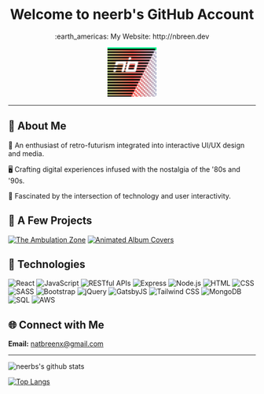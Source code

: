 <h1 align="center">Welcome to neerb's GitHub Account</h1>

<p align="center">:earth_americas: My Website: http://nbreen.dev</p>

<p align="center">
  <img src="nbicon.png" width="100" height="100">
</p>


----------------------------------------------------------------------------------------------------------


<h2 align="">👾 About Me</h2>

🎹 An enthusiast of retro-futurism integrated into interactive UI/UX design and media.

🖥️ Crafting digital experiences infused with the nostalgia of the '80s and '90s.

🌠 Fascinated by the intersection of technology and user interactivity.


<h2 align="">🚀 A Few Projects</h2>

[![The Ambulation Zone](https://github-readme-stats.vercel.app/api/pin/?username=neerb&repo=ambulationzone-npm)](https://ambulate.net)
[![Animated Album Covers](https://github-readme-stats.vercel.app/api/pin/?username=neerb&repo=animated-album-covers)](https://neerb.github.io/animated-album-covers/)


<h2 align="">💾 Technologies</h2>

![React](https://img.shields.io/badge/-React-61DAFB?style=flat-square&logo=react&logoColor=white)
![JavaScript](https://img.shields.io/badge/-JavaScript-F7DF1E?style=flat-square&logo=javascript&logoColor=black)
![RESTful APIs](https://img.shields.io/badge/-RESTful%20APIs-009688?style=flat-square&logo=express&logoColor=white)
![Express](https://img.shields.io/badge/-Express-000000?style=flat-square&logo=express&logoColor=white)
![Node.js](https://img.shields.io/badge/-Node.js-339933?style=flat-square&logo=node.js&logoColor=white)
![HTML](https://img.shields.io/badge/-HTML-E34F26?style=flat-square&logo=html5&logoColor=white)
![CSS](https://img.shields.io/badge/-CSS-1572B6?style=flat-square&logo=css3&logoColor=white)
![SASS](https://img.shields.io/badge/-SASS-CC6699?style=flat-square&logo=sass&logoColor=white)
![Bootstrap](https://img.shields.io/badge/-Bootstrap-7952B3?style=flat-square&logo=bootstrap&logoColor=white)
![jQuery](https://img.shields.io/badge/-jQuery-0769AD?style=flat-square&logo=jquery&logoColor=white)
![GatsbyJS](https://img.shields.io/badge/-Gatsby-663399?style=flat-square&logo=gatsby&logoColor=white)
![Tailwind CSS](https://img.shields.io/badge/-Tailwind%20CSS-38B2AC?style=flat-square&logo=tailwind-css&logoColor=white)
![MongoDB](https://img.shields.io/badge/-MongoDB-47A248?style=flat-square&logo=mongodb&logoColor=white)
![SQL](https://img.shields.io/badge/-SQL-4479A1?style=flat-square&logo=postgresql&logoColor=white)
![AWS](https://img.shields.io/badge/-AWS-232F3E?style=flat-square&logo=amazon-aws&logoColor=white)



<h2 align="">🌐 Connect with Me</h2>

**Email:** [natbreenx@gmail.com](mailto:natbreenx@gmail.com)

----------------------------------------------------------------------------------------------------------

![neerbs's github stats](https://github-readme-stats.vercel.app/api?username=neerb)


[![Top Langs](https://github-readme-stats.vercel.app/api/top-langs/?username=neerb)](https://github.com/neerb/github-readme-stats)

<!--
**neerb/neerb** is a ✨ _special_ ✨ repository because its `README.md` (this file) appears on your GitHub profile.

Here are some ideas to get you started:

- 🔭 I’m currently working on ...
- 🌱 I’m currently learning ...
- 👯 I’m looking to collaborate on ...
- 🤔 I’m looking for help with ...
- 💬 Ask me about ...
- 📫 How to reach me: ...
- 😄 Pronouns: ...
- ⚡ Fun fact: ...
-->
